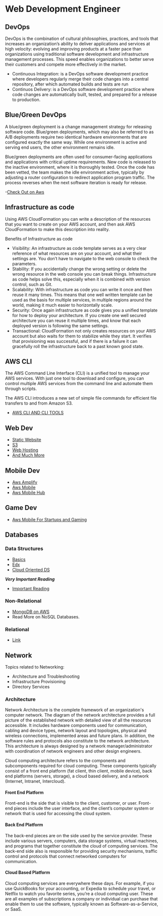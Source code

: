# Web Development Engineer

## DevOps

DevOps is the combination of cultural philosophies, practices, and tools that increases an organization’s ability to deliver applications and services at high velocity: evolving and improving products at a faster pace than organizations using traditional software development and infrastructure management processes. This speed enables organizations to better serve their customers and compete more effectively in the market.

- Continuous Integration: is a DevOps software development practice where developers regularly merge their code changes into a central repository, after which automated builds and tests are run
- Continuos Delivery: is a DevOps software development practice where code changes are automatically built, tested, and prepared for a release to production.

## Blue/Green DevOps

A blue/green deployment is a change management strategy for releasing software code. Blue/green deployments, which may also be referred to as A/B deployments require two identical hardware environments that are configured exactly the same way. While one environment is active and serving end users, the other environment remains idle.

Blue/green deployments are often used for consumer-facing applications and applications with critical uptime requirements. New code is released to the inactive environment, where it is thoroughly tested. Once the code has been vetted, the team makes the idle environment active, typically by adjusting a router configuration to redirect application program traffic. The process reverses when the next software iteration is ready for release.

-[Check Out on Aws](https://aws-quickstart.s3.amazonaws.com/quickstart-codepipeline-bluegreen-deployment/doc/blue-green-deployments-to-aws-elastic-beanstalk-on-the-aws-cloud.pdf)

## Infrastructure as code

Using AWS CloudFormation you can write a description of the resources that you want to create on your AWS account, and then ask AWS CloudFormation to make this description into reality.

Benefits of Infrastructure as code

- Visibility: An infrastructure as code template serves as a very clear reference of what resources are on your account, and what their settings are. You don’t have to navigate to the web console to check the parameters.
- Stability: If you accidentally change the wrong setting or delete the wrong resource in the web console you can break things. Infrastructure as code helps solve this, especially when it is combined with version control, such as Git.
- Scalability: With infrastructure as code you can write it once and then reuse it many times. This means that one well written template can be used as the basis for multiple services, in multiple regions around the world, making it much easier to horizontally scale.
- Security: Once again infrastructure as code gives you a unified template for how to deploy your architecture. If you create one well secured architecture you can reuse it multiple times, and know that each deployed version is following the same settings.
- Transactional: CloudFormation not only creates resources on your AWS account but also waits for them to stabilize while they start. It verifies that provisioning was successful, and if there is a failure it can gracefully roll the infrastructure back to a past known good state.

## AWS CLI

The AWS Command Line Interface (CLI) is a unified tool to manage your AWS services. With just one tool to download and configure, you can control multiple AWS services from the command line and automate them through scripts.

The AWS CLI introduces a new set of simple file commands for efficient file transfers to and from Amazon S3.

- [AWS CLI AND CLI TOOLS](https://aws.amazon.com/tools/)

## Web Dev

- [Static Website](https://docs.aws.amazon.com/AmazonS3/latest/dev/WebsiteHosting.html)
- [S3](https://docs.aws.amazon.com/s3/index.html)
- [Web Hosting](https://d1.awsstatic.com/whitepapers/aws-web-hosting-best-practices.pdf)
- [And Much More](https://awseducate.instructure.com/courses/193/pages/software-development-web-development?module_item_id=4629)

## Mobile Dev

- [Aws Amplify](https://aws.amazon.com/amplify/)
- [Aws Mobile](https://aws-amplify.github.io/docs/)
- [Aws Mobile Hub](https://aws.amazon.com/blogs/aws/aws-mobile-hub-build-test-and-monitor-mobile-applications/)

## Game Dev

- [Aws Mobile For Startups and Gaming](https://awseducate.instructure.com/courses/193/pages/software-development-mobile-for-startups-and-gaming?module_item_id=4631)

## Databases

### Data Structures

- [Basics](https://medium.com/swlh/introduction-to-data-structures-9134b7d064a6)
- [Edx](https://www.edx.org/course/data-structures-fundamentals)
- [Cloud Oriented DS](https://www.coursera.org/lecture/cloud-computing/orientation-towards-cloud-computing-concepts-some-basic-computer-science-9vZYG)

___Very Important Reading___

- [Important Reading](https://www.allthingsdistributed.com/2018/06/purpose-built-databases-in-aws.html)

### Non-Relational

- [MongoDB on AWS](https://docs.aws.amazon.com/quickstart/latest/mongodb/welcome.html)
- Read More on NoSQL Databases.

### Relational

- [Link](https://awseducate.instructure.com/courses/193/pages/databases-relational?module_item_id=4634)

## Network

Topics related to Networking:

- Architecture and Troubleshooting
- Infrastructure Provisioning
- Directory Services

### Architecture

Network Architecture is the complete framework of an organization's computer network. The diagram of the network architecture provides a full picture of the established network with detailed view of all the resources accessible. It includes hardware components used for communication, cabling and device types, network layout and topologies, physical and wireless connections, implemented areas and future plans. In addition, the software rules and protocols also constitute to the network architecture. This architecture is always designed by a network manager/administrator with coordination of network engineers and other design engineers.

Cloud computing architecture refers to the components and subcomponents required for cloud computing. These components typically consist of a front end platform (fat client, thin client, mobile device), back end platforms (servers, storage), a cloud based delivery, and a network (Internet, Intranet, Intercloud).

#### Front End Platform

Front-end is the side that is visible to the client, customer, or user. Front-end pieces include the user interface, and the client’s computer system or network that is used for accessing the cloud system.

#### Back End Platform

The back-end pieces are on the side used by the service provider. These include various servers, computers, data storage systems, virtual machines, and programs that together constitute the cloud of computing services. The back-end side also is responsible for providing security mechanisms, traffic control and protocols that connect networked computers for communication.

#### Cloud Based Platform

Cloud computing services are everywhere these days. For example, if you use QuickBooks for your accounting, or Expedia to schedule your travel, or Netflix to watch you favorite series, you’re a cloud computing user. These are all examples of subscriptions a company or individual can purchase that enable them to use the software, typically known as Software-as-a-Service, or SaaS.
